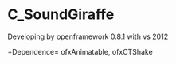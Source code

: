 # C_SoundGiraffe
Developing by openframework 0.8.1 with vs 2012

=Dependence=
ofxAnimatable, ofxCTShake
